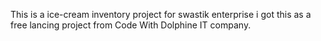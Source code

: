 This is a ice-cream inventory project for swastik enterprise i got this as a free lancing project from Code With Dolphine IT company.
